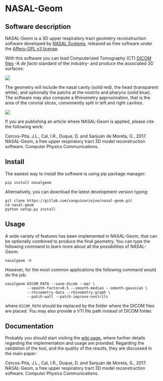# NASAL-Geom

## Software description

NASAL-Geom is a 3D upper respiratory tract geometry reconstruction software developed by [NASAL Systems](www.nasalsystems.com), released as free software under the [Affero-GPL v3 license](https://www.gnu.org/licenses/agpl-3.0.html).

With this software you can load Computerized Tomography (CT) [DICOM files](http://dicom.nema.org/) -A *de facto* standard of the industry- and produce the associated 3D surfaces:

![](examples/imgs/example1.png)

The geometry will include the nasal cavity (solid red), the head (transparent white), and optionally the patchs at the nostrils and pharynx (solid blue). The software may also compute a Rhinometry approximation, that is the area of the coronal slices, conveniently split in left and right cavities.

![](examples/imgs/rhinometry1.png)

If you are publishing an article where NASAL-Geom is applied, please cite the following work:

Cercos-Pita, J.L., Cal, I.R., Duque, D. and Sanjuán de Moreta, G., 2017. NASAL-Geom, a free upper respiratory tract 3D model reconstruction software. Computer Physics Communications.

## Install

The easiest way to install the software is using pip package manager:

```
pip install nasalgeom
```

Alternatively, you can download the latest development version typing:

```
git clone https://gitlab.com/sanguinariojoe/nasal-geom.git
cd nasal-geom
python setup.py install
```

## Usage

A wide variety of features has been implemented in NASAL-Geom, that can be optionally combined to produce the final geometry. You can type the following command to learn more about all the possibilities of NASAL-Geom:

```
nasalgeom -h
```

However, for the most common applications the following command would do the job:

```
nasalgeom DICOM_PATH --save-dicom --mar \
          --smooth-factor=0.5 --smooth-median --smooth-gaussian \
          --rhinometry-data --rhinometry-graph \
          --patch-wall --patch-improve-nostrils
```

where `DICOM_PATH` should be replaced by the folder where the DICOM files are placed. You may also provide a VTI file path instead of DICOM folder.

## Documentation

Probably you should start visiting the [wiki page](https://gitlab.com/sanguinariojoe/nasal-geom/wikis/home), where further details regarding the implementation and usage are provided. Regarding the validation of the tool, and the quality of the results, they are discussed in the main paper:

Cercos-Pita, J.L., Cal, I.R., Duque, D. and Sanjuán de Moreta, G., 2017. NASAL-Geom, a free upper respiratory tract 3D model reconstruction software. Computer Physics Communications.
